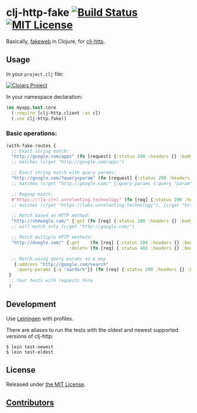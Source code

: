 # clj-http-fake [![Build Status](https://img.shields.io/travis/myfreeweb/clj-http-fake.svg?style=flat)](https://travis-ci.org/myfreeweb/clj-http-fake) [![MIT License](https://img.shields.io/badge/license-MIT-brightgreen.svg?style=flat)](https://www.tldrlegal.com/l/mit)

Basically, [fakeweb](https://github.com/chrisk/fakeweb) in Clojure, for [clj-http](https://github.com/dakrone/clj-http).

## Usage

In your ```project.clj``` file:

[![Clojars Project](http://clojars.org/clj-http-fake/latest-version.svg)](http://clojars.org/clj-http-fake)

In your namespace declaration:

```clojure
(ns myapp.test.core
  (:require [clj-http.client :as c])
  (:use clj-http.fake))
```

### Basic operations:

```clojure
(with-fake-routes {
  ;; Exact string match:
  "http://google.com/apps" (fn [request] {:status 200 :headers {} :body "Hey, do I look like Google.com?"})
  ;; matches (c/get "http://google.com/apps")

  ;; Exact string match with query params:
  "http://google.com/?query=param" (fn [request] {:status 200 :headers {} :body "Nah, that can't be Google!"})
  ;; matches (c/get "http://google.com/" {:query-params {:query "param"}})

  ;; Regexp match:
  #"https://([a-z]+).unrelenting.technology" (fn [req] {:status 200 :headers {} :body "Hello world"})
  ;; matches (c/get "https://labs.unrelenting.technology"), (c/get "https://server.unrelenting.technology") and so on, based on regexp.

  ;; Match based an HTTP method:
  "http://shmoogle.com/" {:get (fn [req] {:status 200 :headers {} :body "What is Scmoogle anyways?"})}
  ;; will match only (c/get "http://google.com/")

  ;; Match multiple HTTP methods:
  "http://doogle.com/" {:get    (fn [req] {:status 200 :headers {} :body "Nah, that can't be Google!"})
                        :delete (fn [req] {:status 401 :headers {} :body "Do you think you can delete me?!"})}

  ;; Match using query params as a map
   {:address "http://google.com/search"
    :query-params {:q "aardark"}} (fn [req] {:status 200 :headers {} :body "Searches have results"})
 }
 ;; Your tests with requests here
 )
```

## Development

Use [Leiningen](http://leiningen.org) with profiles.

There are aliases to run the tests with the oldest and newest supported versions of clj-http:

```
$ lein test-newest
$ lein test-oldest
```

## License

Released under [the MIT License](http://www.opensource.org/licenses/mit-license.php).

## [Contributors](https://github.com/myfreeweb/clj-http-fake/contributors)
